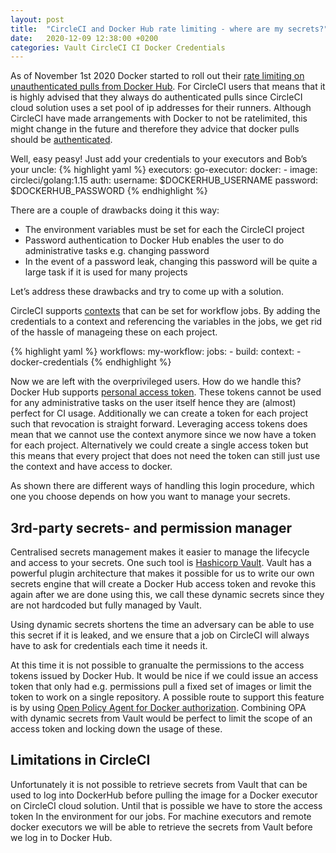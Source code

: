 ```yaml
---
layout: post
title:  "CircleCI and Docker Hub rate limiting - where are my secrets?"
date:   2020-12-09 12:38:00 +0200
categories: Vault CircleCI CI Docker Credentials
---
```

As of November 1st 2020 Docker started to roll out their [rate limiting on unauthenticated pulls from Docker Hub](https://www.docker.com/increase-rate-limits). For CircleCI users that means that it is highly advised that they always do authenticated pulls since CircleCI cloud solution uses a set pool of ip addresses for their runners.
Although CircleCI have made arrangements with Docker to not be ratelimited, this might change in the future and therefore they advice that docker pulls should be [authenticated](https://support.circleci.com/hc/en-us/articles/360050623311-Docker-Hub-rate-limiting-FAQ).

Well, easy peasy! Just add your credentials to your executors and Bob’s your uncle:
{% highlight yaml %}
executors:
  go-executor:
    docker:
      - image: circleci/golang:1.15
        auth:
          username: $DOCKERHUB_USERNAME
          password: $DOCKERHUB_PASSWORD
{% endhighlight %}

There are a couple of drawbacks doing it this way:

- The environment variables must be set for each the CircleCI project
- Password authentication to Docker Hub enables the user to do administrative tasks e.g. changing password
- In the event of a password leak, changing this password will be quite a large task if it is used for many projects

Let’s address these drawbacks and try to come up with a solution.

CircleCI supports [contexts](https://circleci.com/docs/2.0/contexts/) that can be set for workflow jobs. By adding the credentials to a context and referencing the variables in the jobs, we get rid of the hassle of manageing these on each project.

{% highlight yaml %}
workflows:
  my-workflow:
    jobs:
      - build:
          context:
            - docker-credentials
{% endhighlight %}

Now we are left with the overprivileged users. How do we handle this? Docker Hub supports [personal access token](https://www.docker.com/blog/docker-hub-new-personal-access-tokens/). These tokens cannot be used for any administrative tasks on the user itself hence they are (almost) perfect for CI usage. Additionally we can create a token for each project such that revocation is straight forward. Leveraging access tokens does mean that we cannot use the context anymore since we now have a token for each project. Alternatively we could create a single access token but this means that every project that does not need the token can still just use the context and have access to docker.

As shown there are different ways of handling this login procedure, which one you choose depends on how you want to manage your secrets.

## 3rd-party secrets- and permission manager

Centralised secrets management makes it easier to manage the lifecycle and access to your secrets. One such tool is [Hashicorp Vault](https://www.vaultproject.io/). Vault has a powerful plugin architecture that makes it possible for us to write our own secrets engine that will create a Docker Hub access token and revoke this again after we are done using this, we call these dynamic secrets since they are not hardcoded but fully managed by Vault.

Using dynamic secrets shortens the time an adversary can be able to use this secret if it is leaked, and we ensure that a job on CircleCI will always have to ask for credentials each time it needs it.

At this time it is not possible to granualte the permissions to the access tokens issued by Docker Hub. It would be nice if we could issue an access token that only had e.g. permissions pull a fixed set of images or limit the token to work on a single repository. A possible route to support this feature is by using [Open Policy Agent for Docker authorization](https://www.openpolicyagent.org/docs/latest/docker-authorization/). Combining OPA with dynamic secrets from Vault would be perfect to limit the scope of an access token and locking down the usage of these.

## Limitations in CircleCI

Unfortunately it is not possible to retrieve secrets from Vault that can be used to log into DockerHub before pulling the image for a Docker executor on CircleCI cloud solution. Until that is possible we have to store the access token In the environment for our jobs. For machine executors and remote docker executors we will be able to retrieve the secrets from Vault before we log in to Docker Hub.
